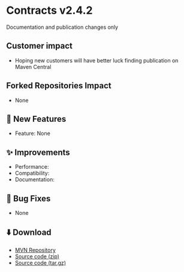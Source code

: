 # Contracts v2.4.2

Documentation and publication changes only

## Customer impact
*  Hoping new customers will have better luck finding publication on Maven Central

## Forked Repositories Impact
* None

## 🚀 New Features

*   Feature: None

## ✨ Improvements

*   Performance: 
*   Compatibility: 
*   Documentation: 

## 🐛 Bug Fixes

*   None

## ⬇️ Download

*   [MVN Repository](https://mvnrepository.com/artifact/io.github.jonloucks.contracts/contracts/2.4.2)
*   [Source code (zip)](https://github.com/jonloucks/contracts/archive/refs/tags/v2.4.2.zip)
*   [Source code (tar.gz)](https://github.com/jonloucks/contracts/archive/refs/tags/v2.4.2.tar.gz)
